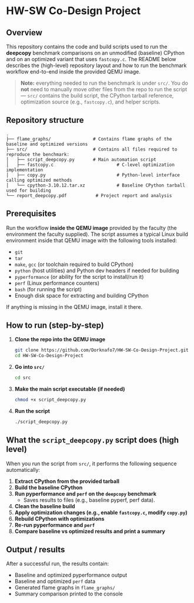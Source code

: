 # HW-SW Co-Design Project

## Overview
This repository contains the code and build scripts used to run the **deepcopy** benchmark comparisons on an unmodified (baseline) CPython and on an optimized variant that uses `fastcopy.c`. The README below describes the (high-level) repository layout and how to run the benchmark workflow end-to-end inside the provided QEMU image.

> **Note:** everything needed to run the benchmark is under `src/`. You do **not** need to manually move other files from the repo to run the script — `src/` contains the build script, the CPython tarball reference, optimization source (e.g., `fastcopy.c`), and helper scripts.

## Repository structure
```
.
├── flame_graphs/                # Contains flame graphs of the baseline and optimized versions
├── src/                         # Contains all files required to reproduce the benchmark:
│   ├── script_deepcopy.py       # Main automation script
│   ├── fastcopy.c                        # C-level optimization implementation
│   ├── copy.py                           # Python-level interface calling optimized methods
│   └── cpython-3.10.12.tar.xz            # Baseline CPython tarball used for building
└── report_deepcopy.pdf           # Project report and analysis
```

## Prerequisites
Run the workflow **inside the QEMU image** provided by the faculty (the environment the faculty supplied). The script assumes a typical Linux build environment inside that QEMU image with the following tools installed:

- `git`
- `tar`
- `make`, `gcc` (or toolchain required to build CPython)
- `python` (host utilities) and Python dev headers if needed for building
- `pyperformance` (or ability for the script to install/run it)
- `perf` (Linux performance counters)
- `bash` (for running the script)
- Enough disk space for extracting and building CPython

If anything is missing in the QEMU image, install it there.

## How to run (step-by-step)
1. **Clone the repo into the QEMU image**
   ```bash
   git clone https://github.com/Dorknafo7/HW-SW-Co-Design-Project.git
   cd HW-SW-Co-Design-Project
   ```

2. **Go into `src/`**
   ```bash
   cd src
   ```

3. **Make the main script executable (if needed)**
   ```bash
   chmod +x script_deepcopy.py
   ```

4. **Run the script**
   ```bash
   ./script_deepcopy.py
   ```

## What the `script_deepcopy.py` script does (high level)
When you run the script from `src/`, it performs the following sequence automatically:

1. **Extract CPython from the provided tarball**
2. **Build the baseline CPython**
3. **Run pyperformance and `perf` on the `deepcopy` benchmark**
   - Saves results to files (e.g., baseline pyperf, perf data).
4. **Clean the baseline build**
5. **Apply optimization changes (e.g., enable `fastcopy.c`, modify `copy.py`)**
6. **Rebuild CPython with optimizations**
7. **Re-run pyperformance and `perf`**
8. **Compare baseline vs optimized results and print a summary**

## Output / results
After a successful run, the results contain:
- Baseline and optimized pyperformance output
- Baseline and optimized `perf` data
- Generated flame graphs in `flame_graphs/`
- Summary comparison printed to the console

